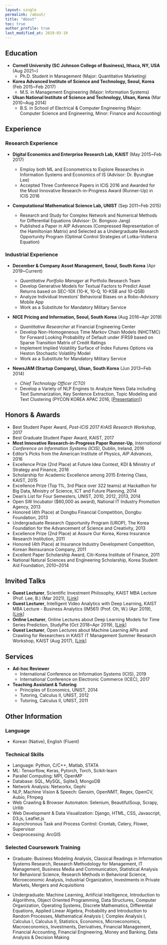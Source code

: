 ```yaml
---
layout: single
permalink: /about/
title: "About"
toc: true
author_profile: true
last_modified_at: 2019-03-19
---
```

## Education
- **Cornell University (SC Johnson College of Business), Ithaca, NY, USA** (Aug 2021~)
    - Ph.D. Student in Management (Major: Quantitative Marketing)
- **Korea Advanced Institute of Science and Technology, Seoul, Korea** (Feb 2015~Feb 2017)
    - M.S. in Management Engineering (Major: Information Systems)
- **Ulsan National Institute of Science and Technology, Ulsan, Korea** (Mar 2010~Aug 2014)
    - B.S. in School of Electrical & Computer Engineering (Major: Computer Science and Engineering, Minor: Finance and Accounting)

## Experience
### Research Experience
- **Digital Economics and Enterprise Research Lab, KAIST** (May 2015~Feb 2017)
    - Employ both ML and Econometrics to Explore Researches in Information Systems and Economics of IS (Advisor: Dr. Byungtae Lee)
    - Accepted Three Conference Papers in ICIS 2016 and Awarded for the Most Innovative Research-in-Progress Award (Runner-Up) in ICIS 2016

- **Computational Mathematical Science Lab, UNIST** (Sep 2011~Feb 2015)
    - Research and Study for Complex Network and Numerical Methods for Differential Equations (Advisor: Dr. Bongsoo Jang)
    - Published a Paper in AIP Advances (Compressed Representation of the Hamiltonian Matrix) and Selected as a Undergraduate Research
Opportunity Program (Optimal Control Strategies of Lotka–Volterra Equation)

### Industrial Experience
- **December & Company Asset Management, Seoul, South Korea** (Apr 2019~Current)
    - *Quantitative Portfolio Manager* at Portfolio Research Team
    - Develop Generative Models for Textual Factors to Predict Asset Returns based on SEC-10X (10-K, 10-Q, 10-KSB and 10-QSB)
    - Analyze Individual Investors' Behavioral Biases on a Robo-Advisory Mobile App
    - Work as a Substitute for Mandatory Military Service
    
- **NICE Pricing and Information, Seoul, South Korea** (Aug 2016~Apr 2019)
    - *Quantitative Researcher* at Financial Engineering Center
    - Develop Non-Homogeneous Time Markov Chain Models (NHCTMC) for Forward Looking Probability of Default under IFRS9 based on Sparse Transition Matrix of Credit Ratings
    - Implement Implied Volatility Surface of Index Futures Options via Heston Stochastic Volatility Model
    - Work as a Substitute for Mandatory Military Service

- **NewsJAM (Startup Company), Ulsan, South Korea** (Jun 2013~Feb 2014)
    - *Chief Technology Officer (CTO)*
    - Develop a Variety of NLP Engines to Analyze News Data including Text Summarization, Key Sentence Extraction, Topic Modeling and Text Clustering (PYCON KOREA APAC 2016, [[Presentation](http://bit.ly/2mroROR)])

## Honors & Awards
- Best Student Paper Award, *Post-ICIS 2017 KrAIS Research Workshop*, 2017
- Best Graduate Student Paper Award, KAIST, 2017
- **Most Innovative Research-in-Progress Paper Runner-Up**, *International Conference on Information Systems (ICIS)*, Dublin, Ireland, 2016
- Editor’s Picks from the American Institute of Physics, *AIP Advances*, 2016
- Excellence Prize (2nd Place) at Future Idea Contest, KDI & Ministry of Strategy and Finance, 2016
- Scholarship for Academic Excellence among 2015 Entering Class, KAIST, 2015
- Excellence Prize (Top 1%, 3rd Place over 322 teams) at Hackathon for Big Data, Ministry of Science, ICT and Future Planning, 2014
- Dean’s List for Four Semesters, UNIST, 2010, 2012, 2013, 2014
- Open SW Incubator ($60,000 as award), National IT Industry Promotion Agency, 2013
- Honored (4th Place) at Dongbu Financial Competition, Dongbu Foundation, 2013
- Undergraduate Research Opportunity Program (UROP), The Korea Foundation for the Advancement of Science and Creativity, 2013
- Excellence Prize (2nd Place) at Assure Our Korea, Korea Insurance Research Institution, 2011
- Honored (4th Place) at Insurance Industry Development Competition, Korean Reinsurance Company, 2011
- Excellent Paper Scholarship Award, Citi-Korea Institute of Finance, 2011
- National Natural Sciences and Engineering Scholarship, Korea Student Aid Foundation, 2010~2014

## Invited Talks
- **Guest Lecturer**, Scientific Investment Philosophy, KAIST MBA Lecture (Prof. Lee, B.) (Mar 2021), [[Link](https://github.com/jonghkim/scientific-investment-philosophy)]
- **Guest Lecturer**, Intelligent Video Analytics with Deep Learning, KAIST MBA Lecture - Business Analytics (IM561) (Prof. Oh, W.) (Apr 2019), [[Link](https://github.com/jonghkim/kaist-video-analytics)]
- **Online Lecturer**, Online Lectures about Deep Learning Models for Time Series Prediction, StudyPie (Oct 2018~Apr 2019), [[Link](https://studypie.co/)]
- **Guest Lecturer**, Open Lectures about Machine Learning APIs and Crawling for Researchers in KAIST IT Management Summer Research Workshop, KAIST (Aug 2017), [[Link](https://sites.google.com/view/kaist-mis-session2017)]

## Services
- **Ad-hoc Reviewer**
    - International Conference on Information Systems (ICIS), 2019
    - International Conference on Electronic Commerce (ICEC), 2017
- **Teaching Assistant & Tutoring**
    - Principles of Economics, UNIST, 2014
    - Tutoring, Calculus II, UNIST, 2012
    - Tutoring, Calculus II, UNIST, 2011

## Other Information
### Language
- Korean (Native), English (Fluent)

### Technical Skills
- Language: Python, C/C++, Matlab, STATA
- ML: Tensorflow, Keras, Pytorch, Torch, Scikit-learn
- Parallel Computing: MPI, OpenMP
- Database: SQL, MySQL, Sqlite3, MongoDB
- Network Analysis: Networkx, Gephi
- NLP, Machine Vision & Speech: Gensim, OpenNMT, Regex, OpenCV, Aubio, Ffmpeg
- Web Crawling & Browser Automaton: Selenium, BeautifulSoup, Scrapy, Urllib
- Web Development & Data Visualization: Django, HTML, CSS, Javascript, D3.js, Leaflet.js
- Asynchronous Task and Process Control: Crontab, Celery, Flower, Supervisor
- Geoprocessing: ArcGIS

### Selected Coursework Training
- Graduate: Business Modeling Analysis, Classical Readings in Information Systems Research, Research Methodology for Management, IT Management, Business Media and Communication, Statistical Analysis for Behavioral Science, Research Methods in Behavioral Science, Microeconomic Analysis, Industrial Organization, Investments in Private Markets, Mergers and Acquisitions

- Undergraduate: Machine Learning, Artificial Intelligence, Introduction to Algorithms, Object Oriented Programming, Data Structures, Computer Organization, Operating Systems, Discrete Mathematics, Differential Equations, Applied Linear Algebra, Probability and Introduction to Random Processes, Mathematical Analysis I, Complex Analysis I, Calculus I, Calculus II, Statistics, Economics, Microeconomics, Macroeconomics, Investments, Derivatives, Financial Management, Financial Accounting, Financial Engineering, Money and Banking, Data Analysis & Decision Making